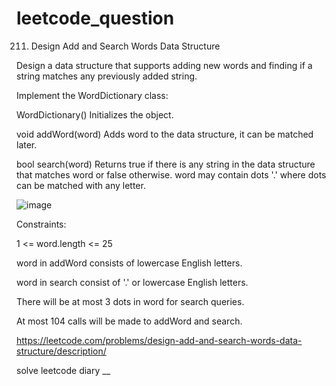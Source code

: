 # leetcode_question

211. Design Add and Search Words Data Structure

Design a data structure that supports adding new words and finding if a string matches any previously added string.

Implement the WordDictionary class:

WordDictionary() Initializes the object.

void addWord(word) Adds word to the data structure, it can be matched later.

bool search(word) Returns true if there is any string in the data structure that matches word or false otherwise. word may contain dots '.' where dots can be matched with any letter.
 
 ![image](https://user-images.githubusercontent.com/103315098/226155922-bbb02904-e3a3-4f71-93cc-93747302b5b5.png)

Constraints:

1 <= word.length <= 25

word in addWord consists of lowercase English letters.

word in search consist of '.' or lowercase English letters.

There will be at most 3 dots in word for search queries.

At most 104 calls will be made to addWord and search.

https://leetcode.com/problems/design-add-and-search-words-data-structure/description/

solve leetcode diary
__
